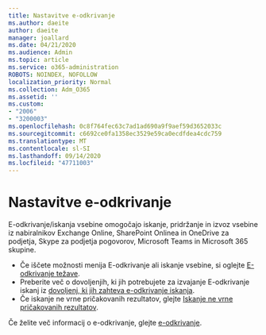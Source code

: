 ```yaml
---
title: Nastavitve e-odkrivanje
ms.author: daeite
author: daeite
manager: joallard
ms.date: 04/21/2020
ms.audience: Admin
ms.topic: article
ms.service: o365-administration
ROBOTS: NOINDEX, NOFOLLOW
localization_priority: Normal
ms.collection: Adm_O365
ms.assetid: ''
ms.custom:
- "2006"
- "3200003"
ms.openlocfilehash: 0c8f764fec63c7ad1ad690a9f9aef59d3652033c
ms.sourcegitcommit: c6692ce0fa1358ec3529e59ca0ecdfdea4cdc759
ms.translationtype: MT
ms.contentlocale: sl-SI
ms.lasthandoff: 09/14/2020
ms.locfileid: "47711003"
---
```

# <a name="ediscovery-settings"></a>Nastavitve e-odkrivanje

E-odkrivanje/iskanja vsebine omogočajo iskanje, pridržanje in izvoz vsebine iz nabiralnikov Exchange Online, SharePoint Onlinea in OneDrive za podjetja, Skype za podjetja pogovorov, Microsoft Teams in Microsoft 365 skupine.

- Če iščete možnosti menija E-odkrivanje ali iskanje vsebine, si oglejte [E-odkrivanje težave](https://docs.microsoft.com/alchemyinsights/ediscovery-issues).
- Preberite več o dovoljenjih, ki jih potrebujete za izvajanje E-odkrivanje iskanj iz [dovoljenj, ki jih zahteva e-odkrivanje iskanja](https://docs.microsoft.com/alchemyinsights/permissions-required-for-ediscovery-searches).
- Če iskanje ne vrne pričakovanih rezultatov, glejte [Iskanje ne vrne pričakovanih rezultatov](https://docs.microsoft.com/alchemyinsights/search-not-returning-expected-results).

Če želite več informacij o e-odkrivanje, glejte [e-odkrivanje](https://docs.microsoft.com/microsoft-365/compliance/ediscovery).
